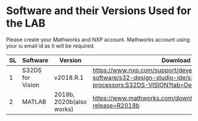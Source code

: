 # Software and their Versions Used for the LAB

Please create your Mathworks and NXP account. Mathworks account using your iu email id as it will be required.

SL |Software  |  Version | Download Link, if Available | Guide to Install
---|--------|----------|---------------|-------|
1| S32DS for Vision   | v2018.R.1 | https://www.nxp.com/support/developer-resources/run-time-software/s32-design-studio-ide/s32-design-studio-for-vision-processors:S32DS-VISION?tab=Design_Tools_Tab | NA
2| MATLAB   | 2018b, 2020b(also works)    | https://www.mathworks.com/downloads/web_downloads/download_release?release=R2018b | https://kb.iu.edu/d/ajmh
